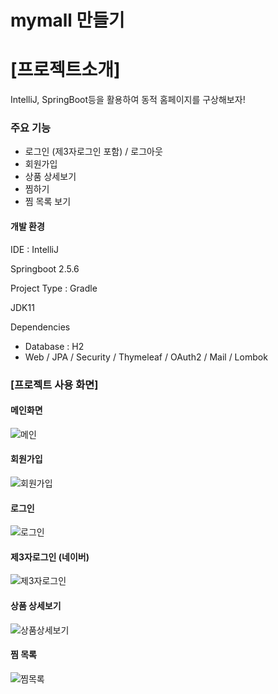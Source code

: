 # mymall 만들기



# [프로젝트소개]

IntelliJ, SpringBoot등을 활용하여 동적 홈페이지를 구상해보자!



### 주요 기능
- 로그인 (제3자로그인 포함) / 로그아웃
- 회원가입
- 상품 상세보기
- 찜하기
- 찜 목록 보기

  

#### 개발 환경

IDE : IntelliJ

Springboot 2.5.6

Project Type : Gradle

JDK11

Dependencies
- Database : H2
- Web / JPA / Security / Thymeleaf / OAuth2 / Mail / Lombok




### [프로젝트 사용 화면]

#### 메인화면
![메인](https://user-images.githubusercontent.com/83326164/137432246-2a0cb70f-eb40-425d-a549-cbbdb163be2d.jpg)


#### 회원가입
![회원가입](https://user-images.githubusercontent.com/83326164/137432253-6d4f5660-120f-45d6-9f81-fa9bc16263d2.jpg)


#### 로그인
![로그인](https://user-images.githubusercontent.com/83326164/137432257-d6729797-e18c-4959-8b85-df2493282dba.jpg)


#### 제3자로그인 (네이버)
![제3자로그인](https://user-images.githubusercontent.com/83326164/137432365-dbbfe02a-9bcc-4194-8a14-77cc882e04e1.jpg)


#### 상품 상세보기
![상품상세보기](https://user-images.githubusercontent.com/83326164/137432264-99b42df6-aac7-432d-af5a-c5aba8f954a0.jpg)


#### 찜 목록
![찜목록](https://user-images.githubusercontent.com/83326164/137432270-8accba02-c009-428a-807c-1a5516116999.jpg)

